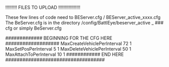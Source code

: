 !!!!!!!!! FILES TO UPLOAD !!!!!!!!!!!!!!!!!

These few lines of code need to BEServer.cfg / BEServer_active_xxxx.cfg
The BeServer.cfg is in the directory <Arma3root>/config/BattlEye/beserver_active _ ### cfg or simply BeServer.cfg

############# BEGINNING FOR THE CFG HERE ###################
MaxCreateVehiclePerInterval 72 1
MaxSetPosPerInterval 5 1
MaxDeleteVehiclePerInterval 50 1
MaxAttachToPerInterval 10 1
############ END HERE ###################################